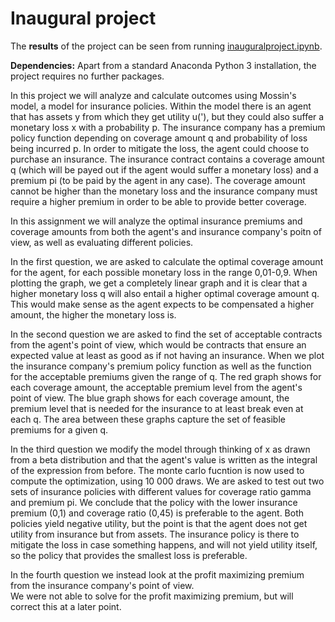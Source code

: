 # Inaugural project

The **results** of the project can be seen from running [inauguralproject.ipynb](inauguralproject.ipynb).

**Dependencies:** Apart from a standard Anaconda Python 3 installation, the project requires no further packages.

In this project we will analyze and calculate outcomes using Mossin's model, a model for insurance policies. Within the model there is an agent that has assets y from which they get utility u('), but they could also suffer a monetary loss x with a probability p. The insurance company has a premium policy function depending on coverage amount q and probability of loss being incurred p. In order to mitigate the loss, the agent could choose to purchase an insurance. The insurance contract contains a coverage amount q (which will be payed out if the agent would suffer a monetary loss) and a premium pi (to be paid by the agent in any case). The coverage amount cannot be higher than the monetary loss and the insurance company must require a higher premium in order to be able to provide better coverage. 

In this assignment we will analyze the optimal insurance premiums and coverage amounts from both the agent's and insurance company's poitn of view, as well as evaluating different policies. 

In the first question, we are asked to calculate the optimal coverage amount for the agent, for each possible monetary loss in the range 0,01-0,9. When plotting the graph, we get a completely linear graph and it is clear that a higher monetary loss q will also entail a higher optimal coverage amount q. This would make sense as the agent expects to be compensated a higher amount, the higher the monetary loss is.

In the second question we are asked to find the set of acceptable contracts from the agent's point of view, which would be contracts that ensure an expected value at least as good as if not having an insurance. When we plot the insurance company's premium policy function as well as the function for the acceptable premiums given the range of q. The red graph shows for each coverage amount, the acceptable premium level from the agent's point of view. The blue graph shows for each coverage amount, the premium level that is needed for the insurance to at least break even at each q. The area between these graphs capture the set of feasible premiums for a given q.

In the third question we modify the model through thinking of x as drawn from a beta distribution and that the agent's value is written as the integral of the expression from before. The monte carlo fucntion is now used to compute the optimization, using 10 000 draws. We are asked to test out two sets of insurance policies with different values for coverage ratio gamma and premium pi. We conclude that the policy with the lower insurance premium (0,1) and coverage ratio (0,45) is preferable to the agent. Both policies yield negative utility, but the point is that the agent does not get utility from insurance but from assets. The insurance policy is there to mitigate the loss in case something happens, and will not yield utility itself, so the policy that provides the smallest loss is preferable.  

In the fourth question we instead look at the profit maximizing premium from the insurance company's point of view.  
We were not able to solve for the profit maximizing premium, but will correct this at a later point. 


